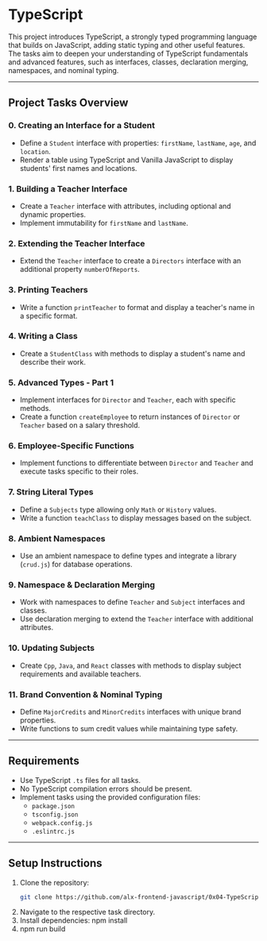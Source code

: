 
# TypeScript

This project introduces TypeScript, a strongly typed programming language that builds on JavaScript, adding static typing and other useful features. The tasks aim to deepen your understanding of TypeScript fundamentals and advanced features, such as interfaces, classes, declaration merging, namespaces, and nominal typing.

---

## Project Tasks Overview

### 0. **Creating an Interface for a Student**
- Define a `Student` interface with properties: `firstName`, `lastName`, `age`, and `location`.
- Render a table using TypeScript and Vanilla JavaScript to display students' first names and locations.

### 1. **Building a Teacher Interface**
- Create a `Teacher` interface with attributes, including optional and dynamic properties.
- Implement immutability for `firstName` and `lastName`.

### 2. **Extending the Teacher Interface**
- Extend the `Teacher` interface to create a `Directors` interface with an additional property `numberOfReports`.

### 3. **Printing Teachers**
- Write a function `printTeacher` to format and display a teacher's name in a specific format.

### 4. **Writing a Class**
- Create a `StudentClass` with methods to display a student's name and describe their work.

### 5. **Advanced Types - Part 1**
- Implement interfaces for `Director` and `Teacher`, each with specific methods.
- Create a function `createEmployee` to return instances of `Director` or `Teacher` based on a salary threshold.

### 6. **Employee-Specific Functions**
- Implement functions to differentiate between `Director` and `Teacher` and execute tasks specific to their roles.

### 7. **String Literal Types**
- Define a `Subjects` type allowing only `Math` or `History` values.
- Write a function `teachClass` to display messages based on the subject.

### 8. **Ambient Namespaces**
- Use an ambient namespace to define types and integrate a library (`crud.js`) for database operations.

### 9. **Namespace & Declaration Merging**
- Work with namespaces to define `Teacher` and `Subject` interfaces and classes.
- Use declaration merging to extend the `Teacher` interface with additional attributes.

### 10. **Updating Subjects**
- Create `Cpp`, `Java`, and `React` classes with methods to display subject requirements and available teachers.

### 11. **Brand Convention & Nominal Typing**
- Define `MajorCredits` and `MinorCredits` interfaces with unique brand properties.
- Write functions to sum credit values while maintaining type safety.

---

## Requirements
- Use TypeScript `.ts` files for all tasks.
- No TypeScript compilation errors should be present.
- Implement tasks using the provided configuration files:
  - `package.json`
  - `tsconfig.json`
  - `webpack.config.js`
  - `.eslintrc.js`

---

## Setup Instructions
1. Clone the repository:
   ```bash
   git clone https://github.com/alx-frontend-javascript/0x04-TypeScript.git
2. Navigate to the respective task directory.
3. Install dependencies: npm install
4. npm run build


